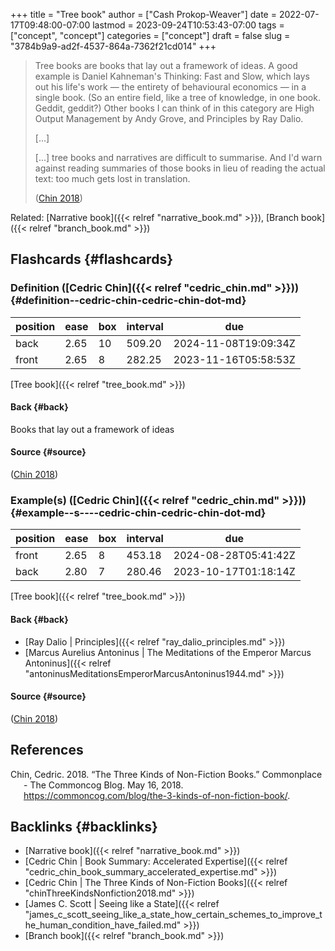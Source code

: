 +++
title = "Tree book"
author = ["Cash Prokop-Weaver"]
date = 2022-07-17T09:48:00-07:00
lastmod = 2023-09-24T10:53:43-07:00
tags = ["concept", "concept"]
categories = ["concept"]
draft = false
slug = "3784b9a9-ad2f-4537-864a-7362f21cd014"
+++

> Tree books are books that lay out a framework of ideas. A good example is Daniel Kahneman's Thinking: Fast and Slow, which lays out his life's work — the entirety of behavioural economics — in a single book. (So an entire field, like a tree of knowledge, in one book. Geddit, geddit?) Other books I can think of in this category are High Output Management by Andy Grove, and Principles by Ray Dalio.
>
> [...]
>
> [...] tree books and narratives are difficult to summarise. And I'd warn against reading summaries of those books in lieu of reading the actual text: too much gets lost in translation.
>
> (<a href="#citeproc_bib_item_1">Chin 2018</a>)

Related: [Narrative book]({{< relref "narrative_book.md" >}}), [Branch book]({{< relref "branch_book.md" >}})


## Flashcards {#flashcards}


### Definition ([Cedric Chin]({{< relref "cedric_chin.md" >}})) {#definition--cedric-chin-cedric-chin-dot-md}

| position | ease | box | interval | due                  |
|----------|------|-----|----------|----------------------|
| back     | 2.65 | 10  | 509.20   | 2024-11-08T19:09:34Z |
| front    | 2.65 | 8   | 282.25   | 2023-11-16T05:58:53Z |

[Tree book]({{< relref "tree_book.md" >}})


#### Back {#back}

Books that lay out a framework of ideas


#### Source {#source}

(<a href="#citeproc_bib_item_1">Chin 2018</a>)


### Example(s) ([Cedric Chin]({{< relref "cedric_chin.md" >}})) {#example--s----cedric-chin-cedric-chin-dot-md}

| position | ease | box | interval | due                  |
|----------|------|-----|----------|----------------------|
| front    | 2.65 | 8   | 453.18   | 2024-08-28T05:41:42Z |
| back     | 2.80 | 7   | 280.46   | 2023-10-17T01:18:14Z |

[Tree book]({{< relref "tree_book.md" >}})


#### Back {#back}

-   [Ray Dalio | Principles]({{< relref "ray_dalio_principles.md" >}})
-   [Marcus Aurelius Antoninus | The Meditations of the Emperor Marcus Antoninus]({{< relref "antoninusMeditationsEmperorMarcusAntoninus1944.md" >}})


#### Source {#source}

(<a href="#citeproc_bib_item_1">Chin 2018</a>)

## References

<style>.csl-entry{text-indent: -1.5em; margin-left: 1.5em;}</style><div class="csl-bib-body">
  <div class="csl-entry"><a id="citeproc_bib_item_1"></a>Chin, Cedric. 2018. “The Three Kinds of Non-Fiction Books.” Commonplace - The Commoncog Blog. May 16, 2018. <a href="https://commoncog.com/blog/the-3-kinds-of-non-fiction-book/">https://commoncog.com/blog/the-3-kinds-of-non-fiction-book/</a>.</div>
</div>


## Backlinks {#backlinks}

-   [Narrative book]({{< relref "narrative_book.md" >}})
-   [Cedric Chin | Book Summary: Accelerated Expertise]({{< relref "cedric_chin_book_summary_accelerated_expertise.md" >}})
-   [Cedric Chin | The Three Kinds of Non-Fiction Books]({{< relref "chinThreeKindsNonfiction2018.md" >}})
-   [James C. Scott | Seeing like a State]({{< relref "james_c_scott_seeing_like_a_state_how_certain_schemes_to_improve_the_human_condition_have_failed.md" >}})
-   [Branch book]({{< relref "branch_book.md" >}})
